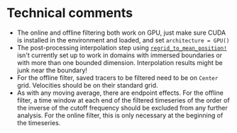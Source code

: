 # Technical comments

- The online and offline filtering both work on GPU, just make sure CUDA is installed in the environment and loaded, and set `architecture = GPU()`
- The post-processing interpolation step using [`regrid_to_mean_position!`](@ref "regrid_to_mean_position!") isn't currently set up to work in domains with immersed boundaries or with more than one bounded dimension. Interpolation results might be junk near the boundary!
- For the offline filter, saved tracers to be filtered need to be on `Center` grid. Velocities should be on their standard grid. 
- As with any moving average, there are endpoint effects. For the offline filter, a time window at each end of the filtered timeseries of the order of the inverse of the cutoff frequency should be excluded from any further analysis. For the online filter, this is only necessary at the beginning of the timeseries. 